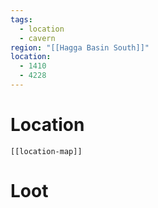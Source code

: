 ```yaml
---
tags:
  - location
  - cavern
region: "[[Hagga Basin South]]"
location:
  - 1410
  - 4228
---
```

# Location
```meta-bind-embed
[[location-map]]
```
# Loot
